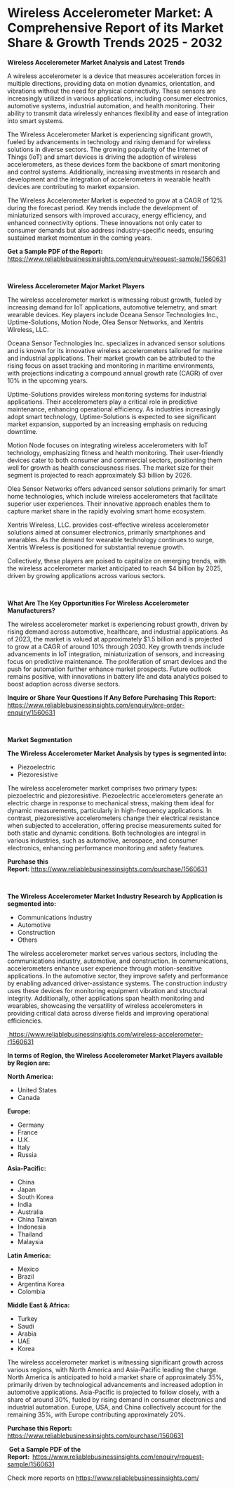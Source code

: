 <p><h1>Wireless Accelerometer Market: A Comprehensive Report of its Market Share & Growth Trends 2025 - 2032</h1></p><p><strong>Wireless Accelerometer Market Analysis and Latest Trends</strong></p>
<p><p>A wireless accelerometer is a device that measures acceleration forces in multiple directions, providing data on motion dynamics, orientation, and vibrations without the need for physical connectivity. These sensors are increasingly utilized in various applications, including consumer electronics, automotive systems, industrial automation, and health monitoring. Their ability to transmit data wirelessly enhances flexibility and ease of integration into smart systems.</p><p>The Wireless Accelerometer Market is experiencing significant growth, fueled by advancements in technology and rising demand for wireless solutions in diverse sectors. The growing popularity of the Internet of Things (IoT) and smart devices is driving the adoption of wireless accelerometers, as these devices form the backbone of smart monitoring and control systems. Additionally, increasing investments in research and development and the integration of accelerometers in wearable health devices are contributing to market expansion.</p><p>The Wireless Accelerometer Market is expected to grow at a CAGR of 12% during the forecast period. Key trends include the development of miniaturized sensors with improved accuracy, energy efficiency, and enhanced connectivity options. These innovations not only cater to consumer demands but also address industry-specific needs, ensuring sustained market momentum in the coming years.</p></p>
<p><strong>Get a Sample PDF of the Report:&nbsp;</strong> <a href="https://www.reliablebusinessinsights.com/enquiry/request-sample/1560631?utm_campaign=1996&utm_medium=2&utm_source=Github&utm_content=ia&utm_term=16022025&utm_id=wireless-accelerometer">https://www.reliablebusinessinsights.com/enquiry/request-sample/1560631</a></p>
<p>&nbsp;</p>
<p><strong>Wireless Accelerometer Major Market Players</strong></p>
<p><p>The wireless accelerometer market is witnessing robust growth, fueled by increasing demand for IoT applications, automotive telemetry, and smart wearable devices. Key players include Oceana Sensor Technologies Inc., Uptime-Solutions, Motion Node, Olea Sensor Networks, and Xentris Wireless, LLC.</p><p>Oceana Sensor Technologies Inc. specializes in advanced sensor solutions and is known for its innovative wireless accelerometers tailored for marine and industrial applications. Their market growth can be attributed to the rising focus on asset tracking and monitoring in maritime environments, with projections indicating a compound annual growth rate (CAGR) of over 10% in the upcoming years.</p><p>Uptime-Solutions provides wireless monitoring systems for industrial applications. Their accelerometers play a critical role in predictive maintenance, enhancing operational efficiency. As industries increasingly adopt smart technology, Uptime-Solutions is expected to see significant market expansion, supported by an increasing emphasis on reducing downtime.</p><p>Motion Node focuses on integrating wireless accelerometers with IoT technology, emphasizing fitness and health monitoring. Their user-friendly devices cater to both consumer and commercial sectors, positioning them well for growth as health consciousness rises. The market size for their segment is projected to reach approximately $3 billion by 2026.</p><p>Olea Sensor Networks offers advanced sensor solutions primarily for smart home technologies, which include wireless accelerometers that facilitate superior user experiences. Their innovative approach enables them to capture market share in the rapidly evolving smart home ecosystem.</p><p>Xentris Wireless, LLC. provides cost-effective wireless accelerometer solutions aimed at consumer electronics, primarily smartphones and wearables. As the demand for wearable technology continues to surge, Xentris Wireless is positioned for substantial revenue growth.</p><p>Collectively, these players are poised to capitalize on emerging trends, with the wireless accelerometer market anticipated to reach $4 billion by 2025, driven by growing applications across various sectors.</p></p>
<p>&nbsp;</p>
<p><strong>What Are The Key Opportunities For Wireless Accelerometer Manufacturers?</strong></p>
<p><p>The wireless accelerometer market is experiencing robust growth, driven by rising demand across automotive, healthcare, and industrial applications. As of 2023, the market is valued at approximately $1.5 billion and is projected to grow at a CAGR of around 10% through 2030. Key growth trends include advancements in IoT integration, miniaturization of sensors, and increasing focus on predictive maintenance. The proliferation of smart devices and the push for automation further enhance market prospects. Future outlook remains positive, with innovations in battery life and data analytics poised to boost adoption across diverse sectors.</p></p>
<p><strong>Inquire or Share Your Questions If Any Before Purchasing This Report:</strong> <a href="https://www.reliablebusinessinsights.com/enquiry/pre-order-enquiry/1560631?utm_campaign=1996&utm_medium=2&utm_source=Github&utm_content=ia&utm_term=16022025&utm_id=wireless-accelerometer">https://www.reliablebusinessinsights.com/enquiry/pre-order-enquiry/1560631</a></p>
<p>&nbsp;</p>
<p><strong>Market Segmentation</strong></p>
<p><strong>The Wireless Accelerometer Market Analysis by types is segmented into:</strong></p>
<p><ul><li>Piezoelectric</li><li>Piezoresistive</li></ul></p>
<p><p>The wireless accelerometer market comprises two primary types: piezoelectric and piezoresistive. Piezoelectric accelerometers generate an electric charge in response to mechanical stress, making them ideal for dynamic measurements, particularly in high-frequency applications. In contrast, piezoresistive accelerometers change their electrical resistance when subjected to acceleration, offering precise measurements suited for both static and dynamic conditions. Both technologies are integral in various industries, such as automotive, aerospace, and consumer electronics, enhancing performance monitoring and safety features.</p></p>
<p><strong>Purchase this Report:&nbsp;</strong><a href="https://www.reliablebusinessinsights.com/purchase/1560631?utm_campaign=1996&utm_medium=2&utm_source=Github&utm_content=ia&utm_term=16022025&utm_id=wireless-accelerometer">https://www.reliablebusinessinsights.com/purchase/1560631</a></p>
<p>&nbsp;</p>
<p><strong>The Wireless Accelerometer Market Industry Research by Application is segmented into:</strong></p>
<p><ul><li>Communications Industry</li><li>Automotive</li><li>Construction</li><li>Others</li></ul></p>
<p><p>The wireless accelerometer market serves various sectors, including the communications industry, automotive, and construction. In communications, accelerometers enhance user experience through motion-sensitive applications. In the automotive sector, they improve safety and performance by enabling advanced driver-assistance systems. The construction industry uses these devices for monitoring equipment vibration and structural integrity. Additionally, other applications span health monitoring and wearables, showcasing the versatility of wireless accelerometers in providing critical data across diverse fields and improving operational efficiencies.</p></p>
<p><a href="https://www.reliablebusinessinsights.com/wireless-accelerometer-r1560631?utm_campaign=1996&utm_medium=2&utm_source=Github&utm_content=ia&utm_term=16022025&utm_id=wireless-accelerometer">&nbsp;https://www.reliablebusinessinsights.com/wireless-accelerometer-r1560631</a></p>
<p><strong>In terms of Region, the Wireless Accelerometer Market Players available by Region are:</strong></p>
<p>
    <p> <strong> North America: </strong>
        <ul>
            <li>United States</li>
            <li>Canada</li>
        </ul>
        </p> 
    <p> <strong> Europe: </strong>
        <ul>
            <li>Germany</li>
            <li>France</li>
            <li>U.K.</li>
            <li>Italy</li>
            <li>Russia</li>
        </ul>
        </p> 
    <p> <strong> Asia-Pacific: </strong>
        <ul>
            <li>China</li>
            <li>Japan</li>
            <li>South Korea</li>
            <li>India</li>
            <li>Australia</li>
            <li>China Taiwan</li>
            <li>Indonesia</li>
            <li>Thailand</li>
            <li>Malaysia</li>
        </ul>
        </p> 
    <p> <strong> Latin America: </strong>
        <ul>
            <li>Mexico</li>
            <li>Brazil</li>
            <li>Argentina Korea</li>
            <li>Colombia</li>
        </ul>
        </p> 
    <p> <strong> Middle East & Africa: </strong>
        <ul>
            <li>Turkey</li>
            <li>Saudi</li>
            <li>Arabia</li>
            <li>UAE</li>
            <li>Korea</li>
        </ul>
    </p>
    </p>
<p><p>The wireless accelerometer market is witnessing significant growth across various regions, with North America and Asia-Pacific leading the charge. North America is anticipated to hold a market share of approximately 35%, primarily driven by technological advancements and increased adoption in automotive applications. Asia-Pacific is projected to follow closely, with a share of around 30%, fueled by rising demand in consumer electronics and industrial automation. Europe, USA, and China collectively account for the remaining 35%, with Europe contributing approximately 20%.</p></p>
<p><strong>Purchase this Report: </strong><a href="https://www.reliablebusinessinsights.com/purchase/1560631?utm_campaign=1996&utm_medium=2&utm_source=Github&utm_content=ia&utm_term=16022025&utm_id=wireless-accelerometer">https://www.reliablebusinessinsights.com/purchase/1560631</a></p>
<p>&nbsp;<strong>Get a Sample PDF of the Report:&nbsp;&nbsp;</strong><a href="https://www.reliablebusinessinsights.com/enquiry/request-sample/1560631?utm_campaign=1996&utm_medium=2&utm_source=Github&utm_content=ia&utm_term=16022025&utm_id=wireless-accelerometer">https://www.reliablebusinessinsights.com/enquiry/request-sample/1560631</a></p>
<p><strong></strong></p>
<p>Check more reports on <a href="https://www.reliablebusinessinsights.com/?utm_campaign=1996&utm_medium=2&utm_source=Github&utm_content=ia&utm_term=16022025&utm_id=wireless-accelerometer">https://www.reliablebusinessinsights.com/</a></p>